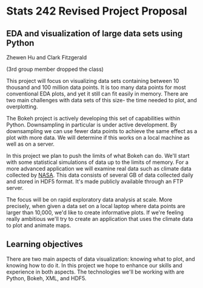 # Stats 242 Revised Project Proposal

## EDA and visualization of large data sets using Python

Zhewen Hu and Clark Fitzgerald

(3rd group member dropped the class)

This project will focus on visualizing data sets containing between 10 thousand and 100 million
data points. It is too many data points for most conventional EDA plots, and yet it
still can fit easily in memory. There are two main challenges with data
sets of this size- the time needed to plot, and overplotting.

The Bokeh project is actively developing this set of capabilities within
Python. Downsampling in particular is under active development.
By downsampling we can use fewer data points to achieve the same effect as a
plot with more data. We will determine if this works on a local machine as
well as on a server.

In this project we plan to push the limits of what Bokeh can do.
We'll start with some statistical simulations of data up to the limits of
memory.
For a more advanced application we will examine real data such as climate data collected by 
[NASA](http://disc.sci.gsfc.nasa.gov/daac-bin/DataHoldingsPDISC.pl?LOOKUPID_List=GPM_1AGMI). 
This data consists of several GB of data collected daily and stored in HDF5
format. It's made publicly available through an FTP server.

The focus will be on rapid exploratory data analysis at scale.
More precisely, when given a data set on a local laptop where data points are larger than 10,000, 
we'd like to create informative plots.
If we're feeling really ambitious we'll try to create an application that
uses the climate data to plot and animate maps.

## Learning objectives

There are two main aspects of data visualization: knowing what to plot, and
knowing how to do it. In this project we hope to enhance our skills and
experience in both aspects. The technologies we'll be working with are
Python, Bokeh, XML, and HDF5.
